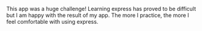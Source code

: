 
This app was a huge challenge! Learning express has proved to be difficult but I am happy with the result of my app. The more I practice, the more I feel comfortable with using express.